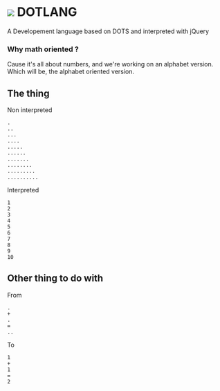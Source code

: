 ![](http://puu.sh/biuez/beddc77692.png)
DOTLANG
=======

A Developement language based on DOTS and interpreted with jQuery

### Why math oriented ? 
Cause it's all about numbers, and we're working on an alphabet version. 
Which will be, the alphabet oriented version. 

## The thing 
Non interpreted
  
    .
    .. 
    ...
    ....
    .....
    ......
    .......
    ........
    .........
    ..........
    

Interpreted
  
    1
    2
    3
    4
    5
    6
    7
    8
    9
    10

## Other thing to do with
From

    .
    +
    .
    =
    ..
To 
    
    1
    +
    1
    =
    2
